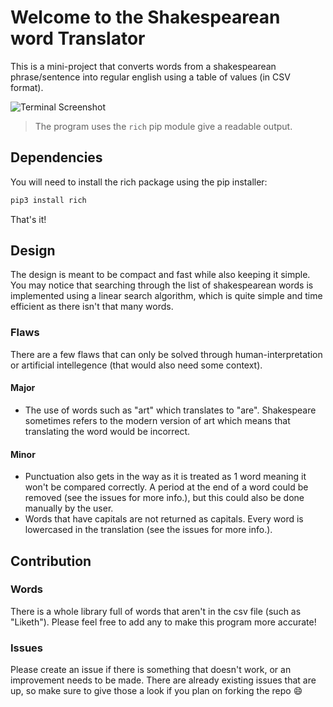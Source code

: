 # Welcome to the Shakespearean word Translator
This is a mini-project that converts words from a shakespearean phrase/sentence into regular english using a table of values (in CSV format).

![Terminal Screenshot](https://user-images.githubusercontent.com/60077374/109578792-09fa4d00-7ab5-11eb-8447-f9f8ec5600f0.png)
> The program uses the `rich` pip module give a readable output.

## Dependencies
You will need to install the rich package using the pip installer:
```python
pip3 install rich
```
That's it!

## Design
The design is meant to be compact and fast while also keeping it simple. You may notice that searching through the list of shakespearean words is implemented using a linear search algorithm, which is quite simple and time efficient as there isn't that many words.

### Flaws
There are a few flaws that can only be solved through human-interpretation or
artificial intellegence (that would also need some context).

#### Major
- The use of words such as "art" which translates to "are".
Shakespeare sometimes refers to the modern version of art which means that
translating the word would be incorrect.
#### Minor
- Punctuation also gets in the way as it is treated as 1 word meaning it won't
    be compared correctly. A period at the end of a word could be
removed (see the issues for more info.), but this could also be done manually
by the user.
- Words that have capitals are not returned as capitals. Every word is
    lowercased in the translation (see the issues for more info.).

## Contribution
### Words
There is a whole library full of words that aren't in the csv file (such as "Liketh"). Please feel free to add any to make this program more accurate!
### Issues
Please create an issue if there is something that doesn't work, or an improvement needs to be made. There are already existing issues that are up, so make sure to give those a look if you plan on forking the repo :smile:
